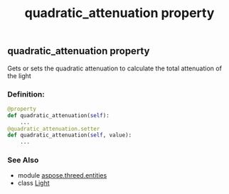﻿---
title: quadratic_attenuation property
second_title: Aspose.3D for Python via .NET API References
description: 
type: docs
weight: 290
url: /python-net/aspose.threed.entities/light/quadratic_attenuation/
is_root: false
---

## quadratic_attenuation property


Gets or sets the quadratic attenuation to calculate the total attenuation of the light
### Definition:
```python
@property
def quadratic_attenuation(self):
    ...
@quadratic_attenuation.setter
def quadratic_attenuation(self, value):
    ...
```

### See Also
* module [aspose.threed.entities](../../)
* class [Light](/3d/python-net/aspose.threed.entities/light)
